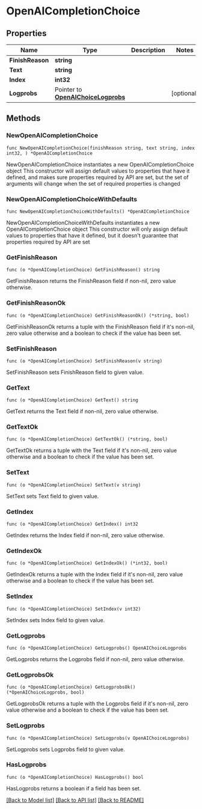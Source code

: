 # OpenAICompletionChoice

## Properties

Name | Type | Description | Notes
------------ | ------------- | ------------- | -------------
**FinishReason** | **string** |  | 
**Text** | **string** |  | 
**Index** | **int32** |  | 
**Logprobs** | Pointer to [**OpenAIChoiceLogprobs**](OpenAIChoiceLogprobs.md) |  | [optional] 

## Methods

### NewOpenAICompletionChoice

`func NewOpenAICompletionChoice(finishReason string, text string, index int32, ) *OpenAICompletionChoice`

NewOpenAICompletionChoice instantiates a new OpenAICompletionChoice object
This constructor will assign default values to properties that have it defined,
and makes sure properties required by API are set, but the set of arguments
will change when the set of required properties is changed

### NewOpenAICompletionChoiceWithDefaults

`func NewOpenAICompletionChoiceWithDefaults() *OpenAICompletionChoice`

NewOpenAICompletionChoiceWithDefaults instantiates a new OpenAICompletionChoice object
This constructor will only assign default values to properties that have it defined,
but it doesn't guarantee that properties required by API are set

### GetFinishReason

`func (o *OpenAICompletionChoice) GetFinishReason() string`

GetFinishReason returns the FinishReason field if non-nil, zero value otherwise.

### GetFinishReasonOk

`func (o *OpenAICompletionChoice) GetFinishReasonOk() (*string, bool)`

GetFinishReasonOk returns a tuple with the FinishReason field if it's non-nil, zero value otherwise
and a boolean to check if the value has been set.

### SetFinishReason

`func (o *OpenAICompletionChoice) SetFinishReason(v string)`

SetFinishReason sets FinishReason field to given value.


### GetText

`func (o *OpenAICompletionChoice) GetText() string`

GetText returns the Text field if non-nil, zero value otherwise.

### GetTextOk

`func (o *OpenAICompletionChoice) GetTextOk() (*string, bool)`

GetTextOk returns a tuple with the Text field if it's non-nil, zero value otherwise
and a boolean to check if the value has been set.

### SetText

`func (o *OpenAICompletionChoice) SetText(v string)`

SetText sets Text field to given value.


### GetIndex

`func (o *OpenAICompletionChoice) GetIndex() int32`

GetIndex returns the Index field if non-nil, zero value otherwise.

### GetIndexOk

`func (o *OpenAICompletionChoice) GetIndexOk() (*int32, bool)`

GetIndexOk returns a tuple with the Index field if it's non-nil, zero value otherwise
and a boolean to check if the value has been set.

### SetIndex

`func (o *OpenAICompletionChoice) SetIndex(v int32)`

SetIndex sets Index field to given value.


### GetLogprobs

`func (o *OpenAICompletionChoice) GetLogprobs() OpenAIChoiceLogprobs`

GetLogprobs returns the Logprobs field if non-nil, zero value otherwise.

### GetLogprobsOk

`func (o *OpenAICompletionChoice) GetLogprobsOk() (*OpenAIChoiceLogprobs, bool)`

GetLogprobsOk returns a tuple with the Logprobs field if it's non-nil, zero value otherwise
and a boolean to check if the value has been set.

### SetLogprobs

`func (o *OpenAICompletionChoice) SetLogprobs(v OpenAIChoiceLogprobs)`

SetLogprobs sets Logprobs field to given value.

### HasLogprobs

`func (o *OpenAICompletionChoice) HasLogprobs() bool`

HasLogprobs returns a boolean if a field has been set.


[[Back to Model list]](../README.md#documentation-for-models) [[Back to API list]](../README.md#documentation-for-api-endpoints) [[Back to README]](../README.md)


